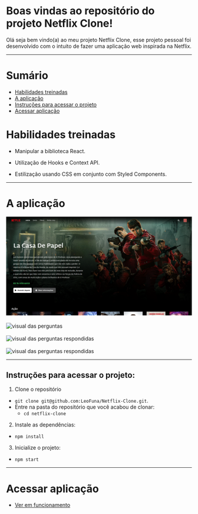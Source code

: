 # Boas vindas ao repositório do projeto Netflix Clone!

Olá seja bem vindo(a) ao meu projeto Netflix Clone, esse projeto pessoal foi desenvolvido com o intuito de fazer uma aplicação web inspirada na Netflix.

---

# Sumário

- [Habilidades treinadas](#habilidades-treinadas)
- [A aplicação](#a-aplicação)
- [Instruções para acessar o projeto](#instruções-para-acessar-o-projeto)
- [Acessar aplicação](#acessar-aplicação)


# Habilidades treinadas

- Manipular a biblioteca React.

- Utilização de Hooks e Context API.

- Estilização usando CSS em conjunto com Styled Components.

--- 
# A aplicação

![visual do inicio](./src/images/Inicio.png)
<br><br>
![visual das perguntas](./questionPreview.png)
<br><br>
![visual das perguntas respondidas](./questionFinishedPreview.png)
<br><br>
![visual das perguntas respondidas](./rankingPreview.png)

---

## Instruções para acessar o projeto:

1. Clone o repositório
  * `git clone git@github.com:LeoFuna/Netflix-Clone.git`.
  * Entre na pasta do repositório que você acabou de clonar:
    * `cd netflix-clone`

2. Instale as dependências:
  * `npm install`

3. Inicialize o projeto:
  * `npm start`

---

# Acessar aplicação
- [Ver em funcionamento](https://leofuna.github.io/Netflix-Clone/)
